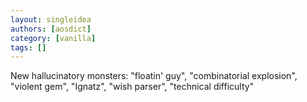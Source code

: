 ```yaml
---
layout: singleidea
authors: [aosdict]
category: [vanilla]
tags: []
---
```

New hallucinatory monsters: "floatin' guy", "combinatorial explosion", "violent gem", "Ignatz", "wish parser", "technical difficulty"
